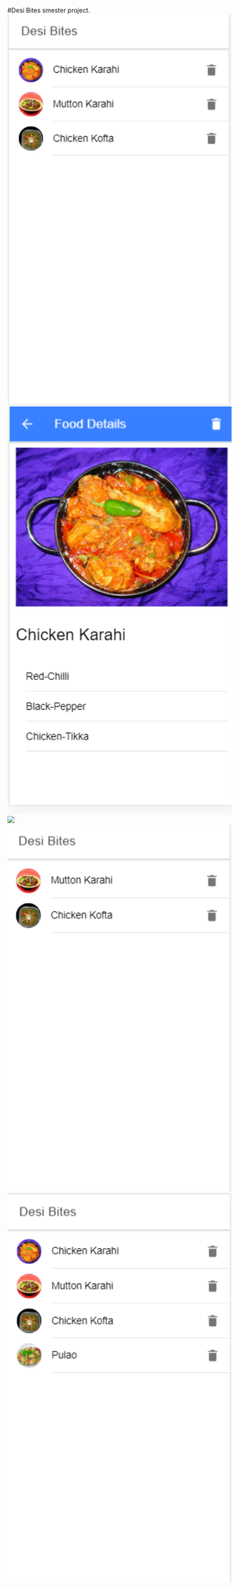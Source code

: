 #Desi Bites smester project.
<img src="Madproject1.PNG" width="752">
<img src="madproject2.PNG" width="752">
<img src="Madproject3.PNG" width="752">
<img src="Madproject4.PNG" width="752">
<img src="Madproject5.PNG" width="752">
